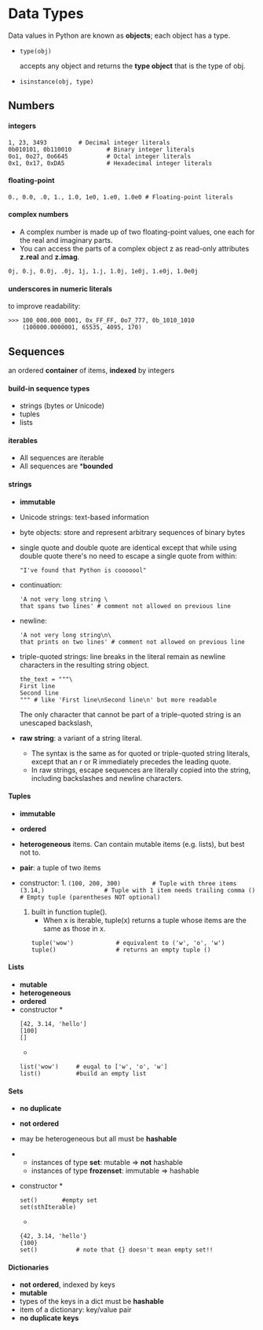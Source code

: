 # Data Types
Data values in Python are known as **objects**; each object has a type.

* 
    ```
    type(obj)       
    ```
    accepts any object and returns the **type object** that is the type of obj.

*
    ``` 
    isinstance(obj, type)
    ```
## Numbers

#### integers
```
1, 23, 3493         # Decimal integer literals
0b010101, 0b110010          # Binary integer literals
0o1, 0o27, 0o6645           # Octal integer literals
0x1, 0x17, 0xDA5            # Hexadecimal integer literals
```

#### floating-point 
```
0., 0.0, .0, 1., 1.0, 1e0, 1.e0, 1.0e0 # Floating-point literals
```
#### complex numbers 
* A complex number is made up of two floating-point values, one each for the real and imaginary parts. 
* You can access the parts of a complex object z as read-only attributes **z.real** and **z.imag**.
```
0j, 0.j, 0.0j, .0j, 1j, 1.j, 1.0j, 1e0j, 1.e0j, 1.0e0j
```

#### underscores in numeric literals
to improve readability:
```
>>> 100_000.000_0001, 0x_FF_FF, 0o7_777, 0b_1010_1010
    (100000.0000001, 65535, 4095, 170)
```

## Sequences
an ordered **container** of items, **indexed** by integers

#### build-in sequence types
* strings (bytes or Unicode) 
* tuples
* lists

#### iterables
* All sequences are iterable
* All sequences are ***bounded**

#### strings
* **immutable**
* Unicode strings: text-based information
* byte objects: store and represent arbitrary sequences of binary bytes

* single quote and double quote are identical except that while using double quote there's no need to escape a single quote from within:
    ```
    "I've found that Python is cooooool"
    ```
* continuation: 
    ```
    'A not very long string \
    that spans two lines' # comment not allowed on previous line
    ```
* newline:
    ```
    'A not very long string\n\
    that prints on two lines' # comment not allowed on previous line
    ```
* triple-quoted strings:
    line breaks in the literal remain as newline characters in the resulting string object.
    ```
    the_text = """\
    First line
    Second line
    """ # like 'First line\nSecond line\n' but more readable
    ```
    The only character that cannot be part of a triple-quoted string is an unescaped backslash, 

* **raw string**: a variant of a string literal. 
    * The syntax is the same as for quoted or triple-quoted string literals, except that an r or R immediately precedes the leading quote. 
    * In raw strings, escape sequences are literally copied into the string, including backslashes and newline characters.

#### Tuples
* **immutable**
* **ordered**
* **heterogeneous** items. Can contain mutable items (e.g. lists), but best not to.
* **pair**: a tuple of two items

* constructor:
    1. 
        ```
        (100, 200, 300)         # Tuple with three items
        (3.14,)                 # Tuple with 1 item needs trailing comma
        ()                      # Empty tuple (parentheses NOT optional)
        ```
    1. built in function tuple().
        * When x is iterable, tuple(x) returns a tuple whose items are the same as those in x.
        ```
        tuple('wow')            # equivalent to ('w', 'o', 'w')
        tuple()                 # returns an empty tuple ()
        ```

#### Lists
* **mutable**
* **heterogeneous**
* **ordered**
* constructor 
    * 
    ```
    [42, 3.14, 'hello']
    [100]
    []
    ```
    * 
    ```
    list('wow')     # euqal to ['w', 'o', 'w']
    list()          #build an empty list
    ```
#### Sets
* **no duplicate**
* **not ordered**
* may be heterogeneous but all must be **hashable**
* 
    * instances of type **set**:
    mutable => **not** hashable
    * instances of type **frozenset**: immutable => hashable

* constructor
    *
    ```
    set()       #empty set
    set(sthIterable)   
    ```
    * 
    ```
    {42, 3.14, 'hello'}
    {100}
    set()           # note that {} doesn't mean empty set!!
    ```

#### Dictionaries
* **not ordered**, indexed by keys
* **mutable**
* types of the keys in a dict must be **hashable**
* item of a dictionary: key/value pair
* **no duplicate keys**